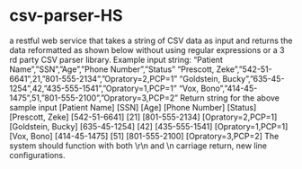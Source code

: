 # csv-parser-HS
a restful web service that takes a string of CSV data as input and returns the data reformatted as shown below without using regular expressions or a 3 rd party CSV parser library. Example input string: “Patient Name”,”SSN”,”Age”,”Phone Number”,”Status” “Prescott, Zeke”,”542-51-6641”,21,”801-555-2134”,”Opratory=2,PCP=1” “Goldstein, Bucky”,”635-45-1254”,42,”435-555-1541”,”Opratory=1,PCP=1” “Vox, Bono”,”414-45-1475”,51,”801-555-2100”,”Opratory=3,PCP=2”  Return string for the above sample input [Patient Name] [SSN] [Age] [Phone Number] [Status] [Prescott, Zeke] [542-51-6641] [21] [801-555-2134] [Opratory=2,PCP=1] [Goldstein, Bucky] [635-45-1254] [42] [435-555-1541] [Opratory=1,PCP=1] [Vox, Bono] [414-45-1475] [51] [801-555-2100] [Opratory=3,PCP=2] The system should function with both \r\n and \n carriage return, new line configurations.
